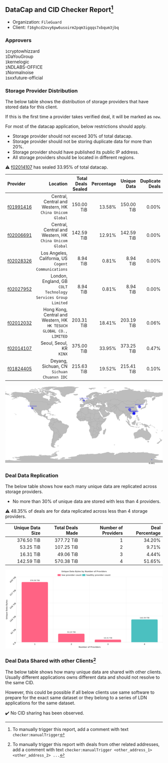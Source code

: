 ## DataCap and CID Checker Report[^1]
 - Organization: `FileGuard`
 - Client: `f16ghcd2ovy6pw6usoirm2pqm3igqqs7xbqum3jbq`
### Approvers
`1`cryptowhizzard<br/>`1`DaYouGroup<br/>`1`kernelogic<br/>`1`NDLABS-OFFICE<br/>`1`Normalnoise<br/>`1`sxxfuture-official

### Storage Provider Distribution
The below table shows the distribution of storage providers that have stored data for this client.

If this is the first time a provider takes verified deal, it will be marked as `new`.

For most of the datacap application, below restrictions should apply.
 - Storage provider should not exceed 30% of total datacap.
 - Storage provider should not be storing duplicate data for more than 20%.
 - Storage provider should have published its public IP address.
 - All storage providers should be located in different regions.

⚠️ [f02014107](https://filfox.info/en/address/f02014107) has sealed 33.95% of total datacap.

| Provider                                              |                                                               Location | Total Deals Sealed | Percentage | Unique Data | Duplicate Deals |
| :---------------------------------------------------- | ---------------------------------------------------------------------: | -----------------: | ---------: | ----------: | --------------: |
| [f01991416](https://filfox.info/en/address/f01991416) |             Central, Central and Western, HK<br/>`China Unicom Global` |         150.00 TiB |     13.58% |  150.00 TiB |           0.00% |
| [f02006691](https://filfox.info/en/address/f02006691) |             Central, Central and Western, HK<br/>`China Unicom Global` |         142.59 TiB |     12.91% |  142.59 TiB |           0.00% |
| [f02028326](https://filfox.info/en/address/f02028326) |                Los Angeles, California, US<br/>`Cogent Communications` |           8.94 TiB |      0.81% |    8.94 TiB |           0.00% |
| [f02027952](https://filfox.info/en/address/f02027952) |       London, England, GB<br/>`COLT Technology Services Group Limited` |           8.94 TiB |      0.81% |    8.94 TiB |           0.00% |
| [f02012032](https://filfox.info/en/address/f02012032) | Hong Kong, Central and Western, HK<br/>`HK TESUCH GLOBAL CO., LIMITED` |         203.31 TiB |     18.41% |  203.19 TiB |           0.06% |
| [f02014107](https://filfox.info/en/address/f02014107) |                                            Seoul, Seoul, KR<br/>`KINX` |         375.00 TiB |     33.95% |  373.25 TiB |           0.47% |
| [f01824405](https://filfox.info/en/address/f01824405) |                          Deyang, Sichuan, CN<br/>`Sichuan Chuanxn IDC` |         215.63 TiB |     19.52% |  215.41 TiB |           0.10% |

<img src="https://raw.githubusercontent.com/data-preservation-programs/filplus-checker-assets/main/filecoin-project/filecoin-plus-large-datasets/issues/1712/1687044679003.png"/>

### Deal Data Replication
The below table shows how each many unique data are replicated across storage providers.

- No more than 30% of unique data are stored with less than 4 providers.

⚠️ 48.35% of deals are for data replicated across less than 4 storage providers.

| Unique Data Size | Total Deals Made | Number of Providers | Deal Percentage |
| ---------------: | ---------------: | ------------------: | --------------: |
|       376.50 TiB |       377.72 TiB |                   1 |          34.20% |
|        53.25 TiB |       107.25 TiB |                   2 |           9.71% |
|        16.31 TiB |        49.06 TiB |                   3 |           4.44% |
|       142.59 TiB |       570.38 TiB |                   4 |          51.65% |

<img src="https://raw.githubusercontent.com/data-preservation-programs/filplus-checker-assets/main/filecoin-project/filecoin-plus-large-datasets/issues/1712/1687044680189.png"/>

### Deal Data Shared with other Clients[^3]
The below table shows how many unique data are shared with other clients.
Usually different applications owns different data and should not resolve to the same CID.

However, this could be possible if all below clients use same software to prepare for the exact same dataset or they belong to a series of LDN applications for the same dataset.

✔️ No CID sharing has been observed.

[^1]: To manually trigger this report, add a comment with text `checker:manualTrigger`

[^2]: Deals from those addresses are combined into this report as they are specified with `checker:manualTrigger`

[^3]: To manually trigger this report with deals from other related addresses, add a comment with text `checker:manualTrigger <other_address_1> <other_address_2> ...`
